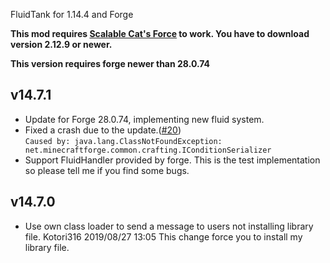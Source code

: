 FluidTank for 1.14.4 and Forge

**This mod requires [Scalable Cat's Force](https://minecraft.curseforge.com/projects/scalable-cats-force) to work.
You have to download version 2.12.9 or newer.**

**This version requires forge newer than 28.0.74**

## v14.7.1
* Update for Forge 28.0.74, implementing new fluid system.
* Fixed a crash due to the update.([#20](https://github.com/Kotori316/FluidTank/issues/20))  
  `Caused by: java.lang.ClassNotFoundException: net.minecraftforge.common.crafting.IConditionSerializer`
* Support FluidHandler provided by forge. This is the test implementation so please tell me if you find some bugs.

## v14.7.0
* Use own class loader to send a message to users not installing library file. Kotori316 2019/08/27 13:05
  This change force you to install my library file.
